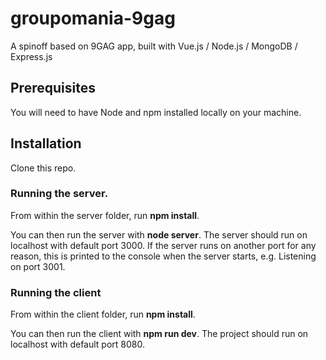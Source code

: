 # groupomania-9gag
A spinoff based on 9GAG app, built with Vue.js / Node.js / MongoDB / Express.js 



## Prerequisites

You will need to have Node and npm installed locally on your machine.

## Installation 

Clone this repo. 

### Running the server. 
From within the server folder, run <b>npm install</b>. 

You can then run the server with <b>node server</b>. The server should run on localhost with default port 3000. 
If the server runs on another port for any reason, this is printed to the console when the server starts, e.g. 
Listening on port 3001.

### Running the client 

From within the client folder, run <b>npm install</b>. 

You can then run the client with <b>npm run dev</b>. The project should run on localhost with default port 8080.
